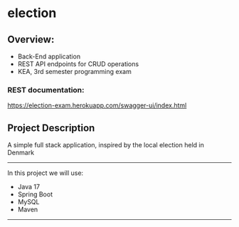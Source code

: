 # election

## Overview:

<ul>
 <li> Back-End application </li>
 <li> REST API endpoints for CRUD operations </li> 
 <li> KEA, 3rd semester programming exam </li> 
</ul>

### REST documentation:

https://election-exam.herokuapp.com/swagger-ui/index.html

## Project Description

A simple full stack application, inspired by the local election held in Denmark </li>

<hr>

In this project we will use:

<ul>
  <li>Java 17</li>
  <li>Spring Boot</li>
  <li>MySQL</li>
  <li>Maven</li>
 </ul>
<hr>
